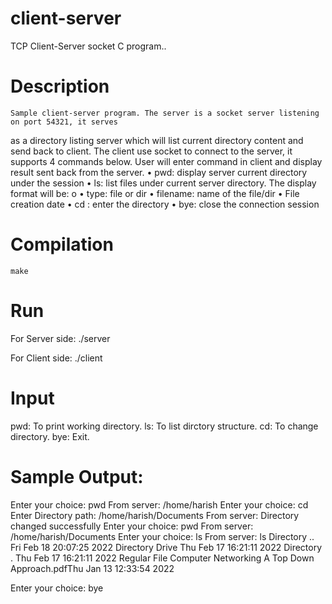 # client-server
TCP Client-Server socket C program..

# Description
	Sample client-server program. The server is a socket server listening on port 54321, it serves
as a directory listing server which will list current directory content and send back to client. The
client use socket to connect to the server, it supports 4 commands below. User will enter command
in client and display result sent back from the server.
	• pwd: display server current directory under the session
	• ls: list files under current server directory. The display format will be:
		o <type> <filename> <date>
	• type: file or dir
	• filename: name of the file/dir
	• File creation date
	• cd <directory> : enter the directory
	• bye: close the connection session

# Compilation 
	make

# Run
For Server side:	./server

For Client side:	./client

# Input
pwd:	To print working directory.
ls:	To list dirctory structure.
cd:	To change directory.
bye:	Exit.

# Sample Output:

 Enter your choice: pwd
 From server: /home/harish 
 Enter your choice: cd
 Enter Directory path: /home/harish/Documents
 From server: Directory changed successfully 
 Enter your choice: pwd
 From server: /home/harish/Documents 
 Enter your choice: ls
 From server: ls
 Directory	..	Fri Feb 18 20:07:25 2022
 Directory	Drive	Thu Feb 17 16:21:11 2022
 Directory	.	Thu Feb 17 16:21:11 2022
 Regular File	Computer Networking A Top Down Approach.pdfThu Jan 13 12:33:54 2022

 Enter your choice: bye

